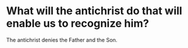 # What will the antichrist do that will enable us to recognize him?

The antichrist denies the Father and the Son.
